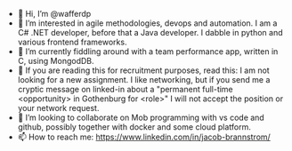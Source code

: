 - 👋 Hi, I’m @wafferdp
- 👀 I’m interested in agile methodologies, devops and automation. I am a C# .NET developer, before that a Java developer. I dabble in python and various frontend frameworks.
- 🌱 I’m currently fiddling around with a team performance app, written in C, using MongodDB.
- 👔 If you are reading this for recruitment purposes, read this: I am not looking for a new assignment. I like networking, but if you send me a cryptic message on linked-in about a "permanent full-time \<opportunity\> in Gothenburg for \<role\>" I will not accept the position or your network request. 
- 💞️ I’m looking to collaborate on Mob programming with vs code and github, possibly together with docker and some cloud platform.
- 📫 How to reach me: https://www.linkedin.com/in/jacob-brannstrom/

<!---
wafferdp/wafferdp is a ✨ special ✨ repository because its `README.md` (this file) appears on your GitHub profile.
You can click the Preview link to take a look at your changes.
--->
